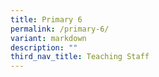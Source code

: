 ```yaml
---
title: Primary 6
permalink: /primary-6/
variant: markdown
description: ""
third_nav_title: Teaching Staff
---
```

